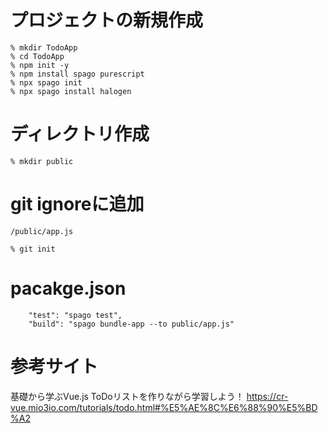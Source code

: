 # プロジェクトの新規作成

```
% mkdir TodoApp
% cd TodoApp
% npm init -y
% npm install spago purescript
% npx spago init
% npx spago install halogen
```

# ディレクトリ作成

```
% mkdir public
```

# git ignoreに追加

```
/public/app.js
```

```
% git init
```

# pacakge.json

```
    "test": "spago test",
    "build": "spago bundle-app --to public/app.js"
```

# 参考サイト

基礎から学ぶVue.js 
ToDoリストを作りながら学習しよう！
https://cr-vue.mio3io.com/tutorials/todo.html#%E5%AE%8C%E6%88%90%E5%BD%A2



